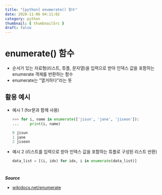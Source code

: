 ```yaml
---
title: "[python] enumerate() 함수"
date: 2020-11-06 04:11:02
category: python
thumbnail: { thumbnailSrc }
draft: false
---
```


# enumerate() 함수
- 순서가 있는 자료형(리스트, 튜플, 문자열)을 입력으로 받아 인덱스 값을 포함하는 enumerate 객체를 반환하는 함수
- enumerate는 "열거하다"라는 뜻

## 활용 예시
- 예시 1 (for문과 함께 사용)
	```python
	>>> for i, name in enumerate(['jisun', 'jane', 'jiseon']):
	...	    print(i, name)

	0 jisun
	1 jane
	2 jiseon
	```
- 예시 2 (리스트를 입력으로 받아 인덱스 값을 포함하는 튜플로 구성된 리스트 반환)
	```python
	data_list = [(i, idx) for idx, i in enumerate(data_list)]
	```






#

***Source***
- [wikidocs.net/enumerate](https://wikidocs.net/32#enumerate)